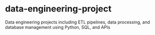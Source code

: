 # data-engineering-project
Data engineering projects including ETL pipelines, data processing, and database management using Python, SQL, and APIs

